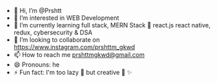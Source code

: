 - 👋 Hi, I’m @Prshtt
- 👀 I’m interested in WEB Development
- 🌱 I’m currently learning full stack, MERN Stack 🚀 react.js react native, redux, cybersecurity & DSA
- 💞️ I’m looking to collaborate on https://www.instagram.com/prshttm_gkwd
- 📫 How to reach me prshttmgkwd@gmail.com
- 😄 Pronouns: he
- ⚡ Fun fact: I'm too lazy 🦥 but creative 🚀 ✨ 

<!---
Prshtt/Prshtt is a ✨ special ✨ repository because its `README.md` (this file) appears on your GitHub profile.
You can click the Preview link to take a look at your changes.
--->
